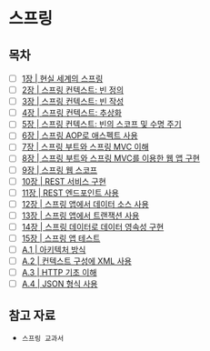 # 스프링

## 목차

- [ ] [1장 | 현실 세계의 스프링]()
- [ ] [2장 | 스프링 컨텍스트: 빈 정의]()
- [ ] [3장 | 스프링 컨텍스트: 빈 작성]()
- [ ] [4장 | 스프링 컨텍스트: 추상화]()
- [ ] [5장 | 스프링 컨텍스트: 빈의 스코프 및 수명 주기]()
- [ ] [6장 | 스프링 AOP로 애스펙트 사용]()
- [ ] [7장 | 스프링 부트와 스프링 MVC 이해]()
- [ ] [8장 | 스프링 부트와 스프링 MVC를 이용한 웹 앱 구현]()
- [ ] [9장 | 스프링 웹 스코프]()
- [ ] [10장 | REST 서비스 구현]()
- [ ] [11장 | REST 엔드포인트 사용]()
- [ ] [12장 | 스프링 앱에서 데이터 소스 사용]()
- [ ] [13장 | 스프링 앱에서 트랜잭션 사용]()
- [ ] [14장 | 스프링 데이터로 데이터 영속성 구현]()
- [ ] [15장 | 스프링 앱 테스트]()
- [ ] [A.1 | 아키텍처 방식]()
- [ ] [A.2 | 컨텍스트 구성에 XML 사용]()
- [ ] [A.3 | HTTP 기초 이해]()
- [ ] [A.4 | JSON 형식 사용]()

## 참고 자료
- `스프링 교과서`